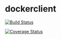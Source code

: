 # dockerclient

[![Build Status](https://travis-ci.org/ashot-karapetyan/dockerclient.svg?branch=master)](https://travis-ci.org/ashot-karapetyan/dockerclient)

[![Coverage Status](https://coveralls.io/repos/github/ashot-karapetyan/dockerclient/badge.svg?branch=master)](https://coveralls.io/github/ashot-karapetyan/dockerclient?branch=master)